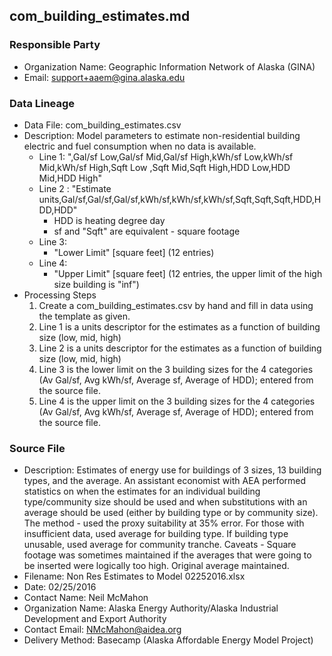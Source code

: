 ## com_building_estimates.md

### Responsible Party
  * Organization Name: Geographic Information Network of Alaska (GINA)
  * Email: support+aaem@gina.alaska.edu

### Data Lineage
  * Data File: com_building_estimates.csv
  * Description: Model parameters to estimate non-residential building electric and fuel consumption when no data is available.
    * Line 1: ",Gal/sf Low,Gal/sf Mid,Gal/sf High,kWh/sf Low,kWh/sf Mid,kWh/sf High,Sqft Low ,Sqft Mid,Sqft High,HDD Low,HDD Mid,HDD High"
    * Line 2 : "Estimate units,Gal/sf,Gal/sf,Gal/sf,kWh/sf,kWh/sf,kWh/sf,Sqft,Sqft,Sqft,HDD,HDD,HDD"
      * HDD is heating degree day
      * sf and "Sqft" are equivalent - square footage
    * Line 3:
      * "Lower Limit" [square feet] (12 entries)
    * Line 4:
      * "Upper Limit" [square feet] (12 entries, the upper limit of the high size building is "inf")
  * Processing Steps
    1. Create a com_building_estimates.csv by hand and fill in data using the template as given.
    2. Line 1 is a units descriptor for the estimates as a function of building size (low, mid, high)
    3. Line 2 is a units descriptor for the estimates as a function of building size (low, mid, high)
    4. Line 3 is the lower limit on the 3 building sizes for the 4 categories (Av Gal/sf, Avg kWh/sf, Average sf, Average of HDD); entered from the source file.
    5. Line 4 is the upper limit on the 3 building sizes for the 4 categories (Av Gal/sf, Avg kWh/sf, Average sf, Average of HDD); entered from the source file.

### Source File
  * Description: Estimates of energy use for buildings of 3 sizes, 13 building types, and the average.  An assistant economist with AEA performed statistics on when the estimates for an individual building type/community size should be used and when substitutions with an average should be used (either by building type or by community size). The method - used the proxy suitability at 35% error.  For those with insufficient data, used average for building type.  If building type unusable, used average for community tranche.  Caveats - Square footage was sometimes maintained if the averages that were going to be inserted were logically too high.  Original average maintained.  
  * Filename: Non Res Estimates to Model 02252016.xlsx
  * Date: 02/25/2016
  * Contact Name: Neil McMahon
  * Organization Name: Alaska Energy Authority/Alaska Industrial Development and Export Authority
  * Contact Email: NMcMahon@aidea.org
  * Delivery Method: Basecamp (Alaska Affordable Energy Model Project)
